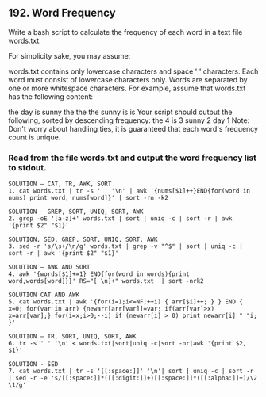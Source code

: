 ## 192. Word Frequency
Write a bash script to calculate the frequency of each word in a text file words.txt.

For simplicity sake, you may assume:

words.txt contains only lowercase characters and space ' ' characters.
Each word must consist of lowercase characters only.
Words are separated by one or more whitespace characters.
For example, assume that words.txt has the following content:

the day is sunny the the
the sunny is is
Your script should output the following, sorted by descending frequency:
the 4
is 3
sunny 2
day 1
Note:
Don't worry about handling ties, it is guaranteed that each word's frequency count is unique.


### Read from the file words.txt and output the word frequency list to stdout.

    SOLUTION – CAT, TR, AWK, SORT
    1. cat words.txt | tr -s ' ' '\n' | awk '{nums[$1]++}END{for(word in nums) print word, nums[word]}' | sort -rn -k2
    
    SOLUTION – GREP, SORT, UNIQ, SORT, AWK
    2. grep -oE '[a-z]+' words.txt | sort | uniq -c | sort -r | awk '{print $2" "$1}'
    
    SOLUTION, SED, GREP, SORT, UNIQ, SORT, AWK
    3. sed -r 's/\s+/\n/g' words.txt | grep -v "^$" | sort | uniq -c | sort -r | awk '{print $2" "$1}'
    
    SOLUTION – AWK AND SORT
    4. awk '{words[$1]+=1} END{for(word in words){print word,words[word]}}' RS="[ \n]+" words.txt  | sort -nrk2
    
    SOLUTION CAT AND AWK
    5. cat words.txt | awk '{for(i=1;i<=NF;++i) { arr[$i]++; } } END { x=0; for(var in arr) {newarr[arr[var]]=var; if(arr[var]>x) x=arr[var];} for(i=x;i>0;--i) if (newarr[i] > 0) print newarr[i] " "i; }'
    
    SOLUTION – TR, SORT, UNIQ, SORT, AWK
    6. tr -s ' ' '\n' < words.txt|sort|uniq -c|sort -nr|awk '{print $2, $1}'
   
    SOLUTION - SED
    7. cat words.txt | tr -s '[[:space:]]' '\n'| sort | uniq -c | sort -r | sed -r -e 's/[[:space:]]*([[:digit:]]+)[[:space:]]*([[:alpha:]]+)/\2 \1/g'
    
